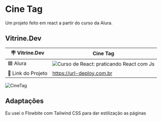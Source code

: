# Cine Tag

Um projeto feito em react a partir do curso da Alura.

## Vitrine.Dev

| :placard: Vitrine.Dev | Cine Tag |
| --- | --- |
| 🟦 Alura | ![Curso de React: praticando React com Js](https://cursos.alura.com.br/course/react-praticando-react-js) |
| 🔗 Link do Projeto | https://url-deploy.com.br |

![CineTag](linkDaImagem#vitrinedev)

## Adaptações

Eu usei o Flowbite com Tailwind CSS para dar estilização as páginas